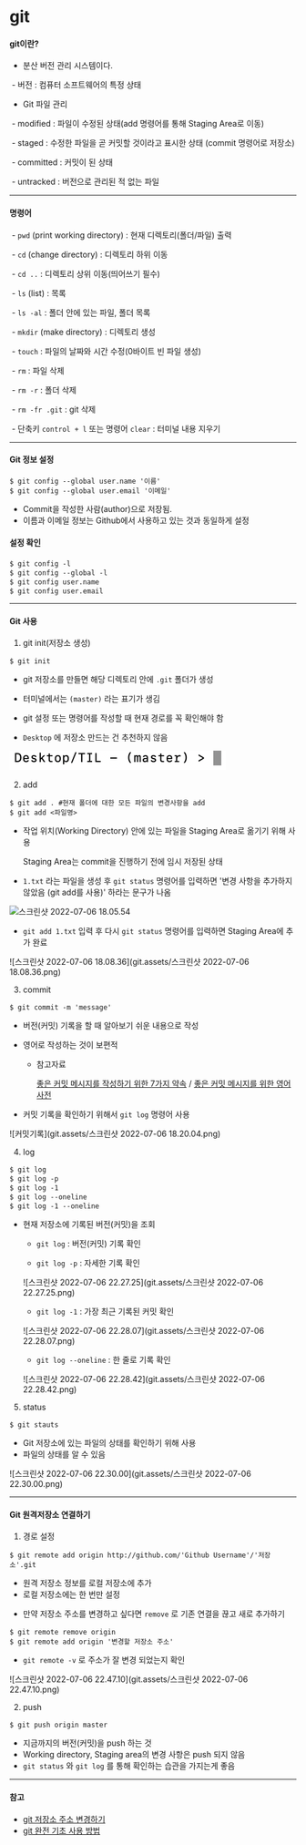 # git



#### git이란?

- 분산 버전 관리 시스템이다.

​		- 버전 : 컴퓨터 소프트웨어의 특정 상태

- Git 파일 관리

​		- modified : 파일이 수정된 상태(add 명령어를 통해 Staging Area로 이동)

​		- staged : 수정한 파일을 곧 커밋할 것이라고 표시한 상태 (commit 명령어로 저장소)

​		- committed : 커밋이 된 상태

​		- untracked : 버전으로 관리된 적 없는 파일



---



#### 명령어

​	- `pwd` (print working directory) : 현재 디렉토리(폴더/파일) 출력

​	- `cd` (change directory) : 디렉토리 하위 이동

​	- `cd ..` : 디렉토리 상위 이동(띄어쓰기 필수)

​	- `ls` (list) : 목록

​	- `ls -al` : 폴더 안에 있는 파일, 폴더 목록

​	- `mkdir` (make directory) : 디렉토리 생성

​	- `touch` : 파일의 날짜와 시간 수정(0바이트 빈 파일 생성)

​	- `rm` : 파일 삭제

​	- `rm -r` : 폴더 삭제

​	- `rm -fr .git` : git 삭제

​	- 단축키 `control + l` 또는 명령어 `clear` : 터미널 내용 지우기



---



#### Git 정보 설정

```
$ git config --global user.name '이름'
$ git config --global user.email '이메일'
```

- Commit을 작성한 사람(author)으로 저장됨.
- 이름과 이메일 정보는 Github에서 사용하고 있는 것과 동일하게 설정



#### 설정 확인

```
$ git config -l
$ git config --global -l
$ git config user.name
$ git config user.email
```





---



#### Git 사용

1. git init(저장소 생성)

```
$ git init
```

- git 저장소를 만들면 해당 디렉토리 안에 `.git` 폴더가 생성
- 터미널에서는 `(master)` 라는 표기가 생김
- git 설정 또는 명령어를 작성할 때 현재 경로를 꼭 확인해야 함

- `Desktop` 에 저장소 만드는 건 추천하지 않음

![master](git.assets/image-20220706173409687.png)



2. add

```
$ git add . #현재 폴더에 대한 모든 파일의 변경사항을 add
$ git add <파일명>
```

- 작업 위치(Working Directory) 안에 있는 파일을 Staging Area로 옮기기 위해 사용

  Staging Area는 commit을 진행하기 전에 임시 저장된 상태

- `1.txt` 라는 파일을 생성 후 `git status` 명령어를 입력하면 '변경 사항을 추가하지 않았음 (git add를 사용)' 하라는 문구가 나옴

![스크린샷 2022-07-06 18.05.54](file:///Users/goobano/Desktop/TIL/git.assets/스크린샷%202022-07-06%2018.05.54.png)

- `git add 1.txt` 입력 후 다시 `git status` 명령어를 입력하면 Staging Area에 추가 완료

![스크린샷 2022-07-06 18.08.36](git.assets/스크린샷 2022-07-06 18.08.36.png)



3. commit

```
$ git commit -m 'message'
```

- 버전(커밋) 기록을 할 때 알아보기 쉬운 내용으로 작성

- 영어로 작성하는 것이 보편적

  - 참고자료 

    [좋은 커밋 메시지를 작성하기 위한 7가지 약속](https://meetup.toast.com/posts/106) / [좋은 커밋 메시지를 위한 영어 사전](https://blog.ull.im/engineering/2019/03/10/logs-on-git.html)

- 커밋 기록을 확인하기 위해서 `git log` 명령어 사용

![커밋기록](git.assets/스크린샷 2022-07-06 18.20.04.png)



4. log

```
$ git log
$ git log -p
$ git log -1
$ git log --oneline
$ git log -1 --oneline
```

- 현재 저장소에 기록된 버전(커밋)을 조회

  - `git log` : 버전(커밋) 기록 확인

  - `git log -p` : 자세한 기록 확인

  ![스크린샷 2022-07-06 22.27.25](git.assets/스크린샷 2022-07-06 22.27.25.png)

  

  - `git log -1` : 가장 최근 기록된 커밋 확인

  ![스크린샷 2022-07-06 22.28.07](git.assets/스크린샷 2022-07-06 22.28.07.png)

  

  - `git log --oneline` : 한 줄로 기록 확인

  ![스크린샷 2022-07-06 22.28.42](git.assets/스크린샷 2022-07-06 22.28.42.png)



5. status

```
$ git stauts
```

- Git 저장소에 있는 파일의 상태를 확인하기 위해 사용
- 파일의 상태를 알 수 있음

![스크린샷 2022-07-06 22.30.00](git.assets/스크린샷 2022-07-06 22.30.00.png)



---



#### Git 원격저장소 연결하기

1. 경로 설정

```
$ git remote add origin http://github.com/'Github Username'/'저장소'.git
```

- 원격 저장소 정보를 로컬 저장소에 추가
- 로컬 저장소에는 한 번만 설정



* 만약 저장소 주소를 변경하고 싶다면 `remove` 로 기존 연결을 끊고 새로 추가하기

```
$ git remote remove origin
$ git remote add origin '변경할 저장소 주소'
```

- `git remote -v` 로 주소가 잘 변경 되었는지 확인

![스크린샷 2022-07-06 22.47.10](git.assets/스크린샷 2022-07-06 22.47.10.png)



2. push

```
$ git push origin master
```

- 지금까지의 버전(커밋)을 push 하는 것
- Working directory, Staging area의 변경 사항은 push 되지 않음
- `git status` 와 `git log` 를 통해 확인하는 습관을 가지는게 좋음



---



#### 참고

- [git 저장소 주소 변경하기](https://cheershennah.tistory.com/217)
- [git 완전 기초 사용 방법](https://chancoding.tistory.com/76)

